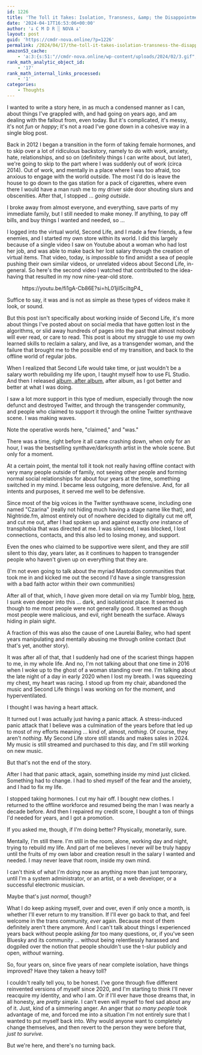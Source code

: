 ```yaml
---
id: 1226
title: 'The Toll it Takes: Isolation, Transness, &amp; the Disappointment That Are Other People'
date: '2024-04-17T16:53:06+00:00'
author: '𐕣 C M D R ░ NOVA 𐕣'
layout: post
guid: 'https://cmdr-nova.online/?p=1226'
permalink: /2024/04/17/the-toll-it-takes-isolation-transness-the-disappointment-that-are-other-people/
amazonS3_cache:
    - 'a:3:{s:51:"//cmdr-nova.online/wp-content/uploads/2024/02/3.gif";a:1:{s:9:"timestamp";i:1715874702;}s:57:"//cmdr-nova.online/wp-content/uploads/2024/02/NoAi_01.png";a:1:{s:9:"timestamp";i:1721697137;}s:67:"//cmdr-nova.online/wp-content/uploads/2024/02/721ac29ea9cbae00.jpeg";a:1:{s:9:"timestamp";i:1715463674;}}'
rank_math_analytic_object_id:
    - '17'
rank_math_internal_links_processed:
    - '1'
categories:
    - Thoughts
---
```


<!-- wp:paragraph -->
<p>I wanted to write a story here, in as much a condensed manner as I can, about things I've grappled with, and had going on years ago, and am dealing with the fallout from, even today. But it's complicated, it's messy, it's not <em>fun</em> or <em>happy</em>; it's not a road I've gone down in a cohesive way in a single blog post.</p>
<!-- /wp:paragraph -->

<!-- wp:paragraph -->
<p>Back in 2012 I began a transition in the form of taking female hormones, and to skip over a lot of ridiculous backstory, namely to do with work, anxiety, hate, relationships, and so on (definitely things I can write about, but later), we're going to skip to the part where I was suddenly out of work (circa 2014). Out of work, and mentally in a place where I was too afraid, too anxious to engage with the world outside. The most I'd do is leave the house to go down to the gas station for a pack of cigarettes, where even there I would have a man rush me to my driver side door shouting slurs and obscenities. After that, I stopped ... <em>going outside</em>.</p>
<!-- /wp:paragraph -->

<!-- wp:paragraph -->
<p>I broke away from almost everyone, and everything, save parts of my immediate family, but I still needed to make money. If anything, to pay off bills, and buy things I wanted and needed, so ...</p>
<!-- /wp:paragraph -->

<!-- wp:paragraph -->
<p>I logged into the virtual world, Second Life, and I made a few friends, a few enemies, and I started my own store within its world. I did this largely because of a single video I saw on Youtube about a woman who had lost her job, and was able to make back her lost salary through the creation of virtual items. That video, today, is <em>impossible</em> to find amidst a sea of people pushing their own similar videos, or unrelated videos about Second Life, in-general. So here's the second video I watched that contributed to the idea-having that resulted in my now nine-year-old store.</p>
<!-- /wp:paragraph -->

<!-- wp:embed {"url":"https://youtu.be/fi1gA-Cb86E?si=hL01jiI5ciItgP4_","type":"video","providerNameSlug":"youtube","responsive":true,"className":"wp-embed-aspect-16-9 wp-has-aspect-ratio"} -->
<figure class="wp-block-embed is-type-video is-provider-youtube wp-block-embed-youtube wp-embed-aspect-16-9 wp-has-aspect-ratio"><div class="wp-block-embed__wrapper">
https://youtu.be/fi1gA-Cb86E?si=hL01jiI5ciItgP4_
</div></figure>
<!-- /wp:embed -->

<!-- wp:paragraph -->
<p>Suffice to say, it was and is not as simple as these types of videos make it look, or sound.</p>
<!-- /wp:paragraph -->

<!-- wp:paragraph -->
<p>But this post isn't specifically about working inside of Second Life, it's more about things I've posted about on social media that have gotten lost in the algorithms, or slid away hundreds of pages into the past that almost nobody will ever read, or care to read. This post is about my struggle to use my own learned skills to reclaim a salary, and live, as a transgender woman, and the failure that brought me to the possible end of my transition, and back to the offline world of regular jobs.</p>
<!-- /wp:paragraph -->

<!-- wp:paragraph -->
<p>When I realized that Second Life would take time, or just wouldn't be a salary worth rebuilding my life upon, I taught myself how to use FL Studio. And then I released <a href="https://eyeshadow2600fm.bandcamp.com" target="_blank" rel="noreferrer noopener">album, after album</a>, after album, as I got better and better at what I was doing.</p>
<!-- /wp:paragraph -->

<!-- wp:paragraph -->
<p>I saw a lot more support in this type of medium, especially through the now defunct and destroyed Twitter, and through the transgender community, and people who claimed to support it through the online Twitter synthwave scene. I was making waves.</p>
<!-- /wp:paragraph -->

<!-- wp:paragraph -->
<p>Note the operative words here, "claimed," and "was."</p>
<!-- /wp:paragraph -->

<!-- wp:paragraph -->
<p>There was a time, right before it all came crashing down, when only for an hour, I was the bestselling synthave/darksynth artist in the whole scene. But only for a moment.</p>
<!-- /wp:paragraph -->

<!-- wp:paragraph -->
<p>At a certain point, the mental toll it took not really having offline contact with very many people outside of family, not seeing other people and forming normal social relationships for about four years at the time, something switched in my mind. I became less outgoing, more defensive. And, for all intents and purposes, it served me well to be defensive.</p>
<!-- /wp:paragraph -->

<!-- wp:paragraph -->
<p>Since most of the big voices in the Twitter synthwave scene, including one named "Czarina" (really not hiding much having a stage name like that), and Nightride.fm, almost entirely out of nowhere decided to digitally cut me off, and cut me out, after I had spoken up and against exactly <em>one</em> instance of transphobia that was directed at me. I was silenced, I was blocked, I lost connections, contacts, and this also led to losing money, and support.</p>
<!-- /wp:paragraph -->

<!-- wp:paragraph -->
<p>Even the ones who claimed to be supportive were silent, and they are <em>still</em> silent to this day, years later, as it continues to happen to transgender people who haven't given up on everything that they are.</p>
<!-- /wp:paragraph -->

<!-- wp:paragraph -->
<p>(I'm not even going to talk about the myriad Mastodon communities that took me in and kicked me out the second I'd have a single transgression with a bad faith actor within their own communities)</p>
<!-- /wp:paragraph -->

<!-- wp:paragraph -->
<p>After all of that, which, I <em>have</em> given more detail on via my Tumblr blog, <a href="https://www.tumblr.com/nova-astral/728111672133353472/we-have-to-talk-about-the-abusive-evil-people-in?source=share" target="_blank" rel="noreferrer noopener">here</a>, I sunk even deeper into this ... dark, and isolationist place. It seemed as though to me most people were not generally good. It seemed as though most people were malicious, and evil, right beneath the surface. Always hiding in plain sight.</p>
<!-- /wp:paragraph -->

<!-- wp:paragraph -->
<p>A fraction of this was also the cause of one Laurelai Bailey, who had spent years manipulating and mentally abusing me through online contact (but that's yet, another story).</p>
<!-- /wp:paragraph -->

<!-- wp:paragraph -->
<p>It was after all of that, that I suddenly had one of the scariest things happen to me, in my whole life. And no, I'm not talking about that one time in 2016 when I woke up to the ghost of a woman standing over me. I'm talking about the late night of a day in early 2020 when I lost my breath. I was squeezing my chest, my heart was racing. I stood up from my chair, abandoned the music and Second Life things I was working on for the moment, and hyperventilated.</p>
<!-- /wp:paragraph -->

<!-- wp:paragraph -->
<p>I thought I was having a heart attack.</p>
<!-- /wp:paragraph -->

<!-- wp:paragraph -->
<p>It turned out I was actually just having a panic attack. A stress-induced panic attack that I believe was a culmination of the years before that led up to most of my efforts meaning ... kind of, almost, <em>nothing</em>. Of course, they aren't <em>nothing</em>. My Second Life store still stands and makes sales in 2024. My music is still streamed and purchased to this day, and I'm still working on new music.</p>
<!-- /wp:paragraph -->

<!-- wp:paragraph -->
<p>But that's not the end of the story.</p>
<!-- /wp:paragraph -->

<!-- wp:paragraph -->
<p>After I had that panic attack, again, something inside my mind just clicked. Something had to change. I had to shed myself of the fear and the anxiety, and I had to fix my life.</p>
<!-- /wp:paragraph -->

<!-- wp:paragraph -->
<p>I stopped taking hormones. I cut my hair off. I bought new clothes. I returned to the offline workforce and resumed being the man I was nearly a decade before. And then I repaired my credit score, I bought a ton of things I'd needed for years, and I got a promotion.</p>
<!-- /wp:paragraph -->

<!-- wp:paragraph -->
<p>If you asked me, though, if I'm doing better? Physically, monetarily, sure.</p>
<!-- /wp:paragraph -->

<!-- wp:paragraph -->
<p>Mentally, I'm still there. I'm still in the room, alone, working day and night, trying to rebuild my life. And part of me believes I never <em>will</em> be truly happy until the fruits of my own labor and creation result in the salary I wanted and needed. I may never leave that room, inside my own mind.</p>
<!-- /wp:paragraph -->

<!-- wp:paragraph -->
<p>I can't think of what I'm doing now as anything more than just temporary, until I'm a system administrator, or an artist, or a web developer, or a successful electronic musician.</p>
<!-- /wp:paragraph -->

<!-- wp:paragraph -->
<p>Maybe that's just <em>normal</em>, though?</p>
<!-- /wp:paragraph -->

<!-- wp:paragraph -->
<p>What I do keep asking myself, over and over, even if only once a month, is whether I'll ever return to my transition. If I'll ever go back to that, and feel welcome in the trans community, <em>ever</em> again. Because most of them definitely aren't there anymore. And I can't talk about things I experienced years back without people asking <em>far</em> too many questions, or, if you've seen Bluesky and its community ... without being relentlessly harassed and dogpiled over the notion that people shouldn't use the t-slur publicly and open, <em>without</em> warning.</p>
<!-- /wp:paragraph -->

<!-- wp:paragraph -->
<p>So, four years on, since five years of near complete isolation, have things improved? Have they taken a heavy toll? </p>
<!-- /wp:paragraph -->

<!-- wp:paragraph -->
<p>I couldn't really tell you, to be honest. I've gone through five different reinvented versions of myself since 2020, and I'm starting to think I'll never reacquire my identity, and who I am. Or if I'll ever have those dreams that, in all honesty, are <em>pretty simple</em>. I can't even will myself to feel sad about any of it. Just, kind of a simmering anger. An anger that <em>so many people</em> took advantage of me, and forced me into a situation I'm not entirely sure that I wanted to put myself back into. Why would anyone want to completely change themselves, and then revert to the person they were before that, <em>just to survive.</em></p>
<!-- /wp:paragraph -->

<!-- wp:paragraph -->
<p>But we're here, and there's no turning back.</p>
<!-- /wp:paragraph -->
